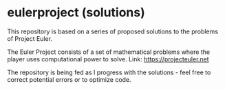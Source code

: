 # eulerproject (solutions)
This repository is based on a series of proposed solutions to the problems of Project Euler.

The Euler Project consists of a set of mathematical problems where the player uses computational power to solve.
Link: https://projecteuler.net

The repository is being fed as I progress with the solutions - feel free to correct potential errors or to optimize code.
